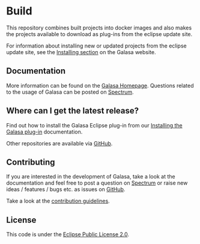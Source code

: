 # Build
This repository combines built projects into docker images and also makes the projects available to download as plug-ins from the eclipse update site.

For information about installing new or updated projects from the eclipse update site, see the [Installing section](https://galasa.dev/docs/getting-started/installing) on the Galasa website.


## Documentation

More information can be found on the [Galasa Homepage](https://galasa.dev). Questions related to the usage of Galasa can be posted on [Spectrum](https://spectrum.chat/galasa?tab=posts).

## Where can I get the latest release?

Find out how to install the Galasa Eclipse plug-in from our [Installing the Galasa plug-in](https://galasa.dev/docs/getting-started/installing) documentation.

Other repositories are available via [GitHub](https://github.com/galasa-dev). 

## Contributing

If you are interested in the development of Galasa, take a look at the documentation and feel free to post a question on [Spectrum](https://spectrum.chat/galasa?tab=posts) or raise new ideas / features / bugs etc. as issues on [GitHub](https://github.com/galasa-dev/projectmanagement).

Take a look at the [contribution guidelines](https://github.com/galasa-dev/projectmanagement/blob/master/contributing.md).

## License

This code is under the [Eclipse Public License 2.0](https://github.com/galasa-dev/maven/blob/master/LICENSE).
